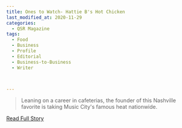 ```yaml
---
title: Ones to Watch- Hattie B's Hot Chicken
last_modified_at: 2020-11-29
categories:
  - QSR Magazine
tags:
  - Food
  - Business
  - Profile
  - Editorial 
  - Business-to-Business
  - Writer



---
```


> Leaning on a career in cafeterias, the founder of this Nashville favorite is taking Music City's famous heat nationwide. 

<a href="http://www.ourdigitalmags.com/publication/?i=520898&ver=html5&p=37" target="_blank">Read Full Story</a>
